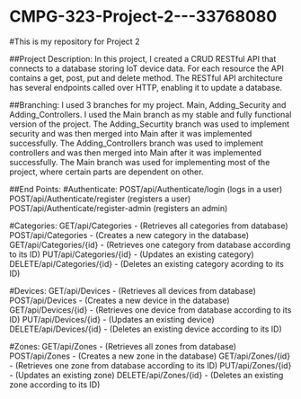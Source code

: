 # CMPG-323-Project-2---33768080
#This is my repository for Project 2

##Project Description:
In this project, I created a CRUD RESTful API that connects to a database storing IoT device data. For each resource the API contains a get, post, put and delete method. The RESTful API architecture has several endpoints called over HTTP, enabling it to update a database.

##Branching:
I used 3 branches for my project. Main, Adding_Security and Adding_Controllers. I used the Main branch as my stable and fully functional version of the project. The Adding_Securtity branch was used to implement security and was then merged into Main after it was implemented successfully. The Adding_Controllers branch was used to implement controllers and was then merged into Main after it was implemented successfully. The Main branch was used for implementing most of the project, where certain parts are dependent on other.

##End Points:
#Authenticate:
POST/api/Authenticate/login (logs in a user)
POST/api/Authenticate/register (registers a user)
POST/api/Authenticate/register-admin (registers an admin)

#Categories:
GET/api/Categories - (Retrieves all categories from database)
POST/api/Categories - (Creates a new category in the database)
GET/api/Categories/{id} - (Retrieves one category from database according to its ID)
PUT/api/Categories/{id} - (Updates an existing category)
DELETE/api/Categories/{id} - (Deletes an existing category acording to its ID)


#Devices:
GET/api/Devices - (Retrieves all devices from database)
POST/api/Devices - (Creates a new device in the database)
GET/api/Devices/{id} - (Retrieves one device from database according to its ID)
PUT/api/Devices/{id} - (Updates an existing device)
DELETE/api/Devices/{id} - (Deletes an existing device according to its ID)

#Zones:
GET/api/Zones - (Retrieves all zones from database)
POST/api/Zones - (Creates a new zone in the database)
GET/api/Zones/{id} - (Retrieves one zone from database according to its ID)
PUT/api/Zones/{id} - (Updates an existing zone)
DELETE/api/Zones/{id} - (Deletes an existing zone according to its ID)
